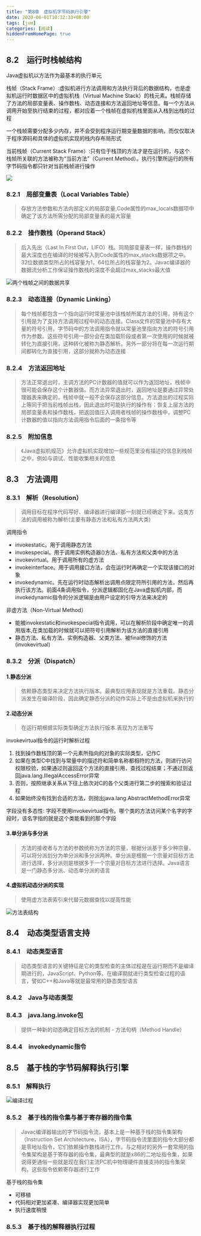 ```yaml
---
title: "第8章　虚拟机字节码执行引擎"
date: 2020-06-01T10:32:33+08:00
tags: [jvm]
categories: [阅读]
hiddenFromHomePage: true
---
```


## 8.2　运行时栈帧结构
Java虚拟机以方法作为最基本的执行单元

栈帧（Stack Frame）:虚拟机进行方法调用和方法执行背后的数据结构，也是虚拟机运行时数据区中的虚拟机栈（Virtual Machine Stack）的栈元素。栈帧存储了方法的局部变量表、操作数栈、动态连接和方法返回地址等信息。每一个方法从调用开始至执行结束的过程，都对应着一个栈帧在虚拟机栈里面从入栈到出栈的过程

一个栈帧需要分配多少内存，并不会受到程序运行期变量数据的影响，而仅仅取决于程序源码和具体的虚拟机实现的栈内存布局形式

当前栈帧（Current Stack Frame）:只有位于栈顶的方法才是在运行的，与这个栈帧所关联的方法被称为“当前方法”（Current Method）。执行引擎所运行的所有字节码指令都只针对当前栈帧进行操作

![](/images/read/jvm/8-1.jpg)

### 8.2.1　局部变量表（Local Variables Table）
>存放方法参数和方法内部定义的局部变量,Code属性的max_locals数据项中确定了该方法所需分配的局部变量表的最大容量

### 8.2.2　操作数栈（Operand Stack）
>后入先出（Last In First Out，LIFO）栈。同局部变量表一样，操作数栈的最大深度也在编译的时候被写入到Code属性的max_stacks数据项之中。32位数据类型所占的栈容量为1，64位所占的栈容量为2。Javac编译器的数据流分析工作保证操作数栈的深度不会超过max_stacks最大值

![](/images/read/jvm/8-2.jpg "两个栈帧之间的数据共享")

### 8.2.3　动态连接（Dynamic Linking）
>每个栈帧都包含一个指向运行时常量池中该栈帧所属方法的引用，持有这个引用是为了支持方法调用过程中的动态连接。Class文件的常量池中存有大量的符号引用，字节码中的方法调用指令就以常量池里指向方法的符号引用作为参数。这些符号引用一部分会在类加载阶段或者第一次使用的时候就被转化为直接引用，这种转化被称为静态解析。另外一部分将在每一次运行期间都转化为直接引用，这部分就称为动态连接

### 8.2.4　方法返回地址
>方法正常退出时，主调方法的PC计数器的值就可以作为返回地址，栈帧中很可能会保存这个计数器值。而方法异常退出时，返回地址是要通过异常处理器表来确定的，栈帧中就一般不会保存这部分信息。方法退出的过程实际上等同于把当前栈帧出栈，因此退出时可能执行的操作有：恢复上层方法的局部变量表和操作数栈，把返回值压入调用者栈帧的操作数栈中，调整PC计数器的值以指向方法调用指令后面的一条指令等

### 8.2.5　附加信息
>《Java虚拟机规范》允许虚拟机实现增加一些规范里没有描述的信息到栈帧之中，例如与调试、性能收集相关的信息

## 8.3　方法调用
### 8.3.1　解析（Resolution）
>调用目标在程序代码写好、编译器进行编译那一刻就已经确定下来。这类方法的调用被称为解析(主要有静态方法和私有方法两大类)

调用指令
- invokestatic。用于调用静态方法
- invokespecial。用于调用实例构造器<init>()方法、私有方法和父类中的方法
- invokevirtual。用于调用所有的虚方法
- invokeinterface。用于调用接口方法，会在运行时再确定一个实现该接口的对象
- invokedynamic。先在运行时动态解析出调用点限定符所引用的方法，然后再执行该方法。前面4条调用指令，分派逻辑都固化在Java虚拟机内部，而invokedynamic指令的分派逻辑是由用户设定的引导方法来决定的

非虚方法（Non-Virtual Method）
- 能被invokestatic和invokespecial指令调用，可以在解析阶段中确定唯一的调用版本,在类加载的时候就可以把符号引用解析为该方法的直接引用
- 静态方法、私有方法、实例构造器、父类方法、被final修饰的方法(invokevirtual)

### 8.3.2　分派（Dispatch）
#### 1.静态分派
>依赖静态类型来决定方法执行版本。最典型应用表现就是方法重载。静态分派发生在编译阶段，因此确定静态分派的动作实际上不是由虚拟机来执行的

#### 2.动态分派
>在运行期根据实际类型确定方法执行版本.表现为方法重写

invokevirtual指令的运行时解析过程
1. 找到操作数栈顶的第一个元素所指向的对象的实际类型，记作C
2. 如果在类型C中找到与常量中的描述符和简单名称都相符的方法，则进行访问权限校验，如果通过则返回这个方法的直接引用，查找过程结束；不通过则返回java.lang.IllegalAccessError异常
3. 否则，按照继承关系从下往上依次对C的各个父类进行第二步的搜索和验证过程
4. 如果始终没有找到合适的方法，则抛出java.lang.AbstractMethodError异常

字段没有多态性:   字段不使用invokevirtual指令。哪个类的方法访问某个名字的字段时，该名字指的就是这个类能看到的那个字段

#### 3.单分派与多分派
>方法的接收者与方法的参数统称为方法的宗量，根据分派基于多少种宗量，可以将分派划分为单分派和多分派两种。单分派是根据一个宗量对目标方法进行选择，多分派则是根据多于一个宗量对目标方法进行选择。Java语言是一门静态多分派、动态单分派的语言

#### 4.虚拟机动态分派的实现
>使用虚方法表索引来代替元数据查找以提高性能

![](/images/read/jvm/8-3.jpg "方法表结构")

## 8.4　动态类型语言支持
### 8.4.1　动态类型语言
>动态类型语言的关键特征是它的类型检查的主体过程是在运行期而不是编译期进行的，JavaScript、Python等。在编译期就进行类型检查过程的语言，譬如C++和Java等就是最常用的静态类型语言

### 8.4.2　Java与动态类型
### 8.4.3　java.lang.invoke包
>提供一种新的动态确定目标方法的机制 - 方法句柄（Method Handle）

### 8.4.4　invokedynamic指令

## 8.5　基于栈的字节码解释执行引擎
### 8.5.1　解释执行
![](/images/read/jvm/8-4.jpg "编译过程")

### 8.5.2　基于栈的指令集与基于寄存器的指令集
>Javac编译器输出的字节码指令流，基本上是一种基于栈的指令集架构（Instruction Set Architecture，ISA），字节码指令流里面的指令大部分都是零地址指令，它们依赖操作数栈进行工作。与之相对的另外一套常用的指令集架构是基于寄存器的指令集，最典型的就是x86的二地址指令集，如果说得更通俗一些就是现在我们主流PC机中物理硬件直接支持的指令集架构，这些指令依赖寄存器进行工作

基于栈的指令集
- 可移植
- 代码相对更加紧凑、编译器实现更加简单
- 执行速度稍慢

### 8.5.3　基于栈的解释器执行过程